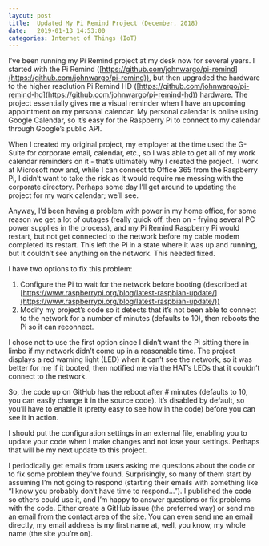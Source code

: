 ```yaml
---
layout: post
title:  Updated My Pi Remind Project (December, 2018)
date:   2019-01-13 14:53:00
categories: Internet of Things (IoT)
---
```

I’ve been running my Pi Remind project at my desk now for several years. I started with the Pi Remind ([https://github.com/johnwargo/pi-remind](https://github.com/johnwargo/pi-remind)), but then upgraded the hardware to the higher resolution Pi Remind HD ([https://github.com/johnwargo/pi-remind-hd](https://github.com/johnwargo/pi-remind-hd)) hardware. The project essentially gives me a visual reminder when I have an upcoming appointment on my personal calendar. My personal calendar is online using Google Calendar, so it’s easy for the Raspberry Pi to connect to my calendar through Google’s public API.

When I created my original project, my employer at the time used the G-Suite for corporate email, calendar, etc., so I was able to get all of my work calendar reminders on it - that’s ultimately why I created the project.  I work at Microsoft now and, while I can connect to Office 365 from the Raspberry Pi, I didn’t want to take the risk as It would require me messing with the corporate directory. Perhaps some day I’ll get around to updating the project for my work calendar; we’ll see.

Anyway, I’d been having a problem with power in my home office, for some reason we get a lot of outages (really quick off, then on - frying several PC power supplies in the process), and my Pi Remind Raspberry Pi would restart, but not get connected to the network before my cable modem completed its restart. This left the Pi in a state where it was up and running, but it couldn’t see anything on the network. This needed fixed.

I have two options to fix this problem:

1.  Configure the Pi to wait for the network before booting (described at [https://www.raspberrypi.org/blog/latest-raspbian-update/](https://www.raspberrypi.org/blog/latest-raspbian-update/))
2.  Modify my project’s code so it detects that it’s not been able to connect to the network for a number of minutes (defaults to 10), then reboots the Pi so it can reconnect.

I chose not to use the first option since I didn’t want the Pi sitting there in limbo if my network didn’t come up in a reasonable time. The project displays a red warning light (LED) when it can’t see the network, so it was better for me if it booted, then notified me via the HAT’s LEDs that it couldn’t connect to the network.

So, the code up on GitHub has the reboot after # minutes (defaults to 10, you can easily change it in the source code). It’s disabled by default, so you’ll have to enable it (pretty easy to see how in the code) before you can see it in action.

I should put the configuration settings in an external file, enabling you to update your code when I make changes and not lose your settings. Perhaps that will be my next update to this project.

I periodically get emails from users asking me questions about the code or to fix some problem they’ve found. Surprisingly, so many of them start by assuming I’m not going to respond (starting their emails with something like “I know you probably don’t have time to respond…”). I published the code so others could use it, and I’m happy to answer questions or fix problems with the code. Either create a GitHub issue (the preferred way) or send me an email from the contact area of the site. You can even send me an email directly, my email address is my first name at, well, you know, my whole name (the site you’re on).